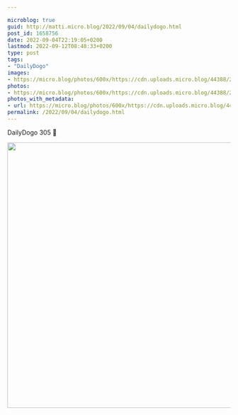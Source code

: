 ```yaml
---

microblog: true
guid: http://matti.micro.blog/2022/09/04/dailydogo.html
post_id: 1658756
date: 2022-09-04T22:19:05+0200
lastmod: 2022-09-12T08:48:33+0200
type: post
tags:
- "DailyDogo"
images:
- https://micro.blog/photos/600x/https://cdn.uploads.micro.blog/44388/2022/840bc246a1.jpg
photos:
- https://micro.blog/photos/600x/https://cdn.uploads.micro.blog/44388/2022/840bc246a1.jpg
photos_with_metadata:
- url: https://micro.blog/photos/600x/https://cdn.uploads.micro.blog/44388/2022/840bc246a1.jpg
permalink: /2022/09/04/dailydogo.html
---
```

DailyDogo 305 🐶

<img src="/media/uploads/2022/840bc246a1.jpg" width="600" height="600" alt="" />
